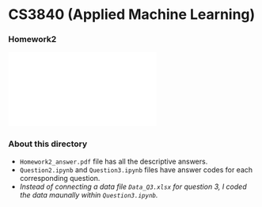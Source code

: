 # CS3840 (Applied Machine Learning)

### Homework2
![How to do Homework2](./dependencies/Homework2_script.pdf)


### About this directory
- `Homework2_answer.pdf` file has all the descriptive answers.
- `Question2.ipynb` and `Question3.ipynb` files have answer codes for each corresponding question.
- _Instead of connecting a data file `Data_Q3.xlsx` for question 3, I coded the data maunally within `Question3.ipynb`._
